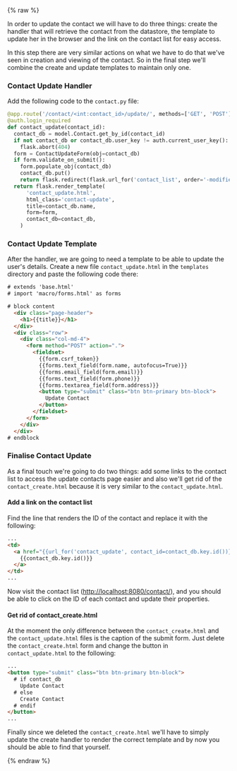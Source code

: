{% raw %}

In order to update the contact we will have to do three things: create the
handler that will retrieve the contact from the datastore, the template to
update her in the browser and the link on the contact list for easy access.

In this step there are very similar actions on what we have to do
that we've seen in creation and viewing of the contact. So in the final step
we'll combine the create and update templates to maintain only one.

### Contact Update Handler

Add the following code to the `contact.py` file:

```python
@app.route('/contact/<int:contact_id>/update/', methods=['GET', 'POST'])
@auth.login_required
def contact_update(contact_id):
  contact_db = model.Contact.get_by_id(contact_id)
  if not contact_db or contact_db.user_key != auth.current_user_key():
    flask.abort(404)
  form = ContactUpdateForm(obj=contact_db)
  if form.validate_on_submit():
    form.populate_obj(contact_db)
    contact_db.put()
    return flask.redirect(flask.url_for('contact_list', order='-modified'))
  return flask.render_template(
      'contact_update.html',
      html_class='contact-update',
      title=contact_db.name,
      form=form,
      contact_db=contact_db,
    )
```

### Contact Update Template

After the handler, we are going to need a template to be able to update the
user's details. Create a new file `contact_update.html` in the
`templates` directory and paste the following code there:

```html
# extends 'base.html'
# import 'macro/forms.html' as forms

# block content
  <div class="page-header">
    <h1>{{title}}</h1>
  </div>
  <div class="row">
    <div class="col-md-4">
      <form method="POST" action=".">
        <fieldset>
          {{form.csrf_token}}
          {{forms.text_field(form.name, autofocus=True)}}
          {{forms.email_field(form.email)}}
          {{forms.text_field(form.phone)}}
          {{forms.textarea_field(form.address)}}
          <button type="submit" class="btn btn-primary btn-block">
            Update Contact
          </button>
        </fieldset>
      </form>
    </div>
  </div>
# endblock
```

### Finalise Contact Update

As a final touch we're going to do two things:
add some links to the contact list to access the update contacts page easier
and also we'll get rid of the `contact_create.html` because it is
very similar to the `contact_update.html`.

#### Add a link on the contact list

Find the line that renders the ID of the contact and replace it with the
following:

```html
...
<td>
  <a href="{{url_for('contact_update', contact_id=contact_db.key.id())}}">
    {{contact_db.key.id()}}
  </a>
</td>
...
```

Now visit the contact list
([http://localhost:8080/contact/](http://localhost:8080/contact/)),
and you should be able to click on the ID of each contact and update their
properties.

#### Get rid of contact_create.html

At the moment the only difference between the `contact_create.html`
and the `contact_update.html` files is the caption of the submit
form. Just delete the `contact_create.html` form and change the
button in `contact_update.html` to the following:

```html
...
<button type="submit" class="btn btn-primary btn-block">
  # if contact_db
    Update Contact
  # else
    Create Contact
  # endif
</button>
...
```

Finally since we deleted the `contact_create.html` we'll have to
simply update the create handler to render the correct template and by now you
should be able to find that yourself.

{% endraw %}
